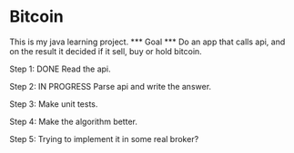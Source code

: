 # Bitcoin

This is my java learning project. 
*** Goal ***
Do an app that calls api, and on the result it decided if it sell, buy or  hold bitcoin. 

Step 1: DONE
Read the api.

Step 2: IN PROGRESS
Parse api and write the answer.

Step 3: 
Make unit tests.

Step 4: 
Make the algorithm better. 

Step 5: 
Trying to implement it in some real broker? 
